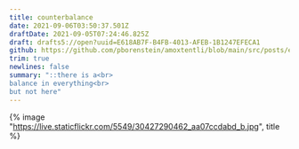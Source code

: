 ```yaml
---
title: counterbalance
date: 2021-09-06T03:50:37.501Z
draftDate: 2021-09-05T07:24:46.825Z
draft: drafts5://open?uuid=E618AB7F-B4FB-4013-AFEB-1B1247EFECA1
github: https://github.com/pborenstein/amoxtentli/blob/main/src/posts/e618ab7f-b4fb-4013-afeb-1b1247efeca1.md
trim: true
newlines: false
summary: "::there is a<br>
balance in everything<br>
but not here"
---
```



{% image "https://live.staticflickr.com/5549/30427290462_aa07ccdabd_b.jpg", title %}
